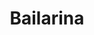 ---
title: Bailarina
date: 
draft: false

# descripcion
description : Bailarina

materials: Plata 925

color: Plateado

dimensions: 1,5cm x 1,8cm

code: 02-13-0126

type: "Dijes"

categories: []

price: $2.560,00

# Images
# first image will be shown in the product page
images:
  # - image: "images/path_to_image"
  # La ubicacion de las imagenes es imagenes/Dijes/Dijes.Microcubic/02-13-0126-bailarina
  - image: "./images/dijes/microcubic/02-13-0126-bailarina_a.JPG"
  - image: "./images/dijes/microcubic/02-13-0126-bailarina_b.JPG"
---